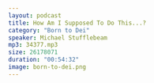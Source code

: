 ```yaml
---
layout: podcast
title: How Am I Supposed To Do This...?
category: "Born to Dei"
speaker: Michael Stufflebeam
mp3: 34377.mp3
size: 26178071
duration: "00:54:32"
image: born-to-dei.png
---
```


